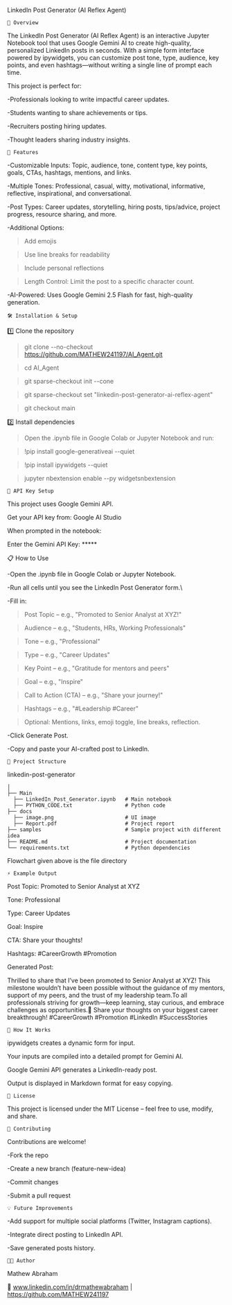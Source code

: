 LinkedIn Post Generator (AI Reflex Agent)


    📌 Overview

The LinkedIn Post Generator (AI Reflex Agent) is an interactive Jupyter Notebook tool that uses Google Gemini AI to create high-quality, personalized LinkedIn posts in seconds. With a simple form interface powered by ipywidgets, you can customize post tone, type, audience, key points, and even hashtags—without writing a single line of prompt each time.

This project is perfect for:

-Professionals looking to write impactful career updates.

-Students wanting to share achievements or tips.

-Recruiters posting hiring updates.

-Thought leaders sharing industry insights.


    🚀 Features

-Customizable Inputs: Topic, audience, tone, content type, key points, goals, CTAs, hashtags, mentions, and links.

-Multiple Tones: Professional, casual, witty, motivational, informative, reflective, inspirational, and conversational.

-Post Types: Career updates, storytelling, hiring posts, tips/advice, project progress, resource sharing, and more.

-Additional Options:
>Add emojis

>Use line breaks for readability

>Include personal reflections

>Length Control: Limit the post to a specific character count.

-AI-Powered: Uses Google Gemini 2.5 Flash for fast, high-quality generation.


    🛠️ Installation & Setup

1️⃣ Clone the repository


>git clone --no-checkout https://github.com/MATHEW241197/AI_Agent.git

>cd AI_Agent

>git sparse-checkout init --cone

>git sparse-checkout set "linkedin-post-generator-ai-reflex-agent"

>git checkout main


2️⃣ Install dependencies

>Open the .ipynb file in Google Colab or Jupyter Notebook and run:

>!pip install google-generativeai --quiet

>!pip install ipywidgets --quiet

>jupyter nbextension enable --py widgetsnbextension


    🔑 API Key Setup

This project uses Google Gemini API.

Get your API key from: Google AI Studio

When prompted in the notebook:

Enter the Gemini API Key: *****


📋 How to Use

-Open the .ipynb file in Google Colab or Jupyter Notebook.

-Run all cells until you see the LinkedIn Post Generator form.\

-Fill in:

>Post Topic – e.g., "Promoted to Senior Analyst at XYZ!"

>Audience – e.g., "Students, HRs, Working Professionals"

>Tone – e.g., "Professional"

>Type – e.g., "Career Updates"

>Key Point – e.g., "Gratitude for mentors and peers"

>Goal – e.g., "Inspire"

>Call to Action (CTA) – e.g., "Share your journey!"

>Hashtags – e.g., "#Leadership #Career"

>Optional: Mentions, links, emoji toggle, line breaks, reflection.

-Click Generate Post.

-Copy and paste your AI-crafted post to LinkedIn.


    📂 Project Structure

linkedin-post-generator

    │
    ├── Main
      ├── LinkedIn_Post_Generator.ipynb   # Main notebook
      ├── PYTHON_CODE.txt                 # Python code 
    ├── docs
      ├── image.png                       # UI image
      ├── Report.pdf                      # Project report
    ├── samples                           # Sample project with different idea
    ├── README.md                         # Project documentation
    └── requirements.txt                  # Python dependencies 

Flowchart given above is the file directory

    ⚡ Example Output

Post Topic: Promoted to Senior Analyst at XYZ

Tone: Professional

Type: Career Updates

Goal: Inspire

CTA: Share your thoughts!

Hashtags: #CareerGrowth #Promotion

Generated Post:

Thrilled to share that I’ve been promoted to Senior Analyst at XYZ!
This milestone wouldn’t have been possible without the guidance of my mentors, support of my peers, and the trust of my leadership team.To all professionals striving for growth—keep learning, stay curious, and embrace challenges as opportunities.🚀
Share your thoughts on your biggest career breakthrough!
#CareerGrowth #Promotion #LinkedIn #SuccessStories


    🧠 How It Works

ipywidgets creates a dynamic form for input.

Your inputs are compiled into a detailed prompt for Gemini AI.

Google Gemini API generates a LinkedIn-ready post.

Output is displayed in Markdown format for easy copying.


    📜 License

This project is licensed under the MIT License – feel free to use, modify, and share.


    🤝 Contributing

Contributions are welcome!

-Fork the repo

-Create a new branch (feature-new-idea)

-Commit changes

-Submit a pull request


    💡 Future Improvements

-Add support for multiple social platforms (Twitter, Instagram captions).

-Integrate direct posting to LinkedIn API.

-Save generated posts history.


    👨‍💻 Author

Mathew Abraham

🔗 www.linkedin.com/in/drmathewabraham | https://github.com/MATHEW241197

